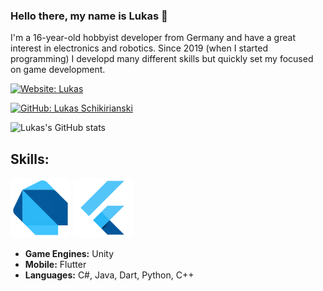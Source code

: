 ### Hello there, my name is Lukas 👋 

I'm a 16-year-old hobbyist developer from Germany and have a great interest in electronics and robotics.
Since 2019 (when I started programming) I developd many different skills but quickly set my focused on game development. 

[![Website: Lukas](https://img.shields.io/badge/My-Website-blue?style=for-the-badge)](https://lukasschikirianski.github.io)

[![GitHub: Lukas Schikirianski](https://img.shields.io/github/followers/LukasSchikirianski?label=Follow&style=social)](https://github.com/lukasschikirianski)

![Lukas's GitHub stats](https://github-readme-stats.vercel.app/api?username=lukasschikirianski&title_color=58A6FF&icon_color=1F6FEB&text_color=C3D1D9&bg_color=0D1117&hide=[%22issues%22]&show_icons=true?theme=dark)


## Skills:

<div align="left">
  <img src="https://raw.githubusercontent.com/github/explore/80688e429a7d4ef2fca1e82350fe8e3517d3494d/topics/dart/dart.png" alt="Dart" width="96"/>
  <img src="https://raw.githubusercontent.com/github/explore/80688e429a7d4ef2fca1e82350fe8e3517d3494d/topics/flutter/flutter.png" alt="Flutter" width="96"/>  
</div>

- **Game Engines:** Unity
- **Mobile:** Flutter
- **Languages:** C#, Java, Dart, Python, C++

